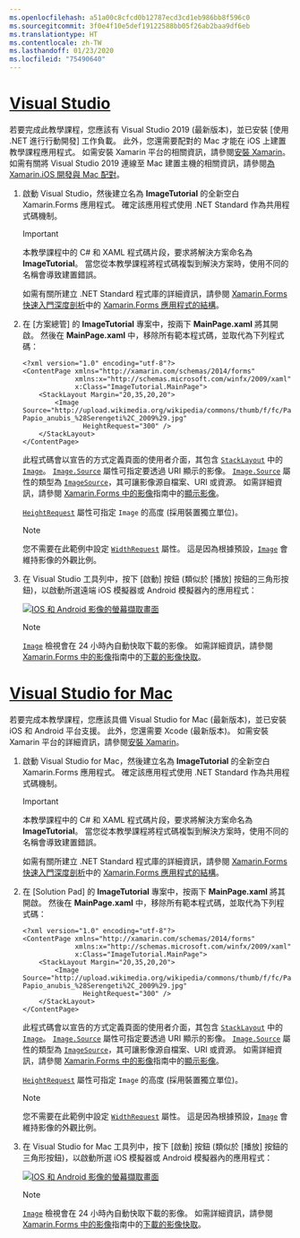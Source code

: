 ```yaml
---
ms.openlocfilehash: a51a00c8cfcd0b12787ecd3cd1eb986bb8f596c0
ms.sourcegitcommit: 3f0e4f10e5def19122588bb05f26ab2baa9df6eb
ms.translationtype: HT
ms.contentlocale: zh-TW
ms.lasthandoff: 01/23/2020
ms.locfileid: "75490640"
---
```

# <a name="visual-studiotabvswin"></a>[Visual Studio](#tab/vswin)

若要完成此教學課程，您應該有 Visual Studio 2019 (最新版本)，並已安裝 [使用 .NET 進行行動開發]  工作負載。 此外，您還需要配對的 Mac 才能在 iOS 上建置教學課程應用程式。 如需安裝 Xamarin 平台的相關資訊，請參閱[安裝 Xamarin](~/get-started/installation/index.md)。 如需有關將 Visual Studio 2019 連線至 Mac 建置主機的相關資訊，請參閱[為 Xamarin.iOS 開發與 Mac 配對](~/ios/get-started/installation/windows/connecting-to-mac/index.md)。

1. 啟動 Visual Studio，然後建立名為 **ImageTutorial** 的全新空白 Xamarin.Forms 應用程式。 確定該應用程式使用 .NET Standard 作為共用程式碼機制。

    > [!IMPORTANT]
    > 本教學課程中的 C# 和 XAML 程式碼片段，要求將解決方案命名為 **ImageTutorial**。 當您從本教學課程將程式碼複製到解決方案時，使用不同的名稱會導致建置錯誤。

    如需有關所建立 .NET Standard 程式庫的詳細資訊，請參閱 [Xamarin.Forms 快速入門深度剖析](~/get-started/first-app/index.md)中的 [Xamarin.Forms 應用程式的結構](~/get-started/first-app/index.md)。

1. 在 [方案總管]  的 **ImageTutorial** 專案中，按兩下 **MainPage.xaml** 將其開啟。 然後在 **MainPage.xaml** 中，移除所有範本程式碼，並取代為下列程式碼：

    ```xaml
    <?xml version="1.0" encoding="utf-8"?>
    <ContentPage xmlns="http://xamarin.com/schemas/2014/forms"
                 xmlns:x="http://schemas.microsoft.com/winfx/2009/xaml"
                 x:Class="ImageTutorial.MainPage">
        <StackLayout Margin="20,35,20,20">
            <Image Source="http://upload.wikimedia.org/wikipedia/commons/thumb/f/fc/Papio_anubis_%28Serengeti%2C_2009%29.jpg/200px-Papio_anubis_%28Serengeti%2C_2009%29.jpg"
                   HeightRequest="300" />
        </StackLayout>
    </ContentPage>
    ```

    此程式碼會以宣告的方式定義頁面的使用者介面，其包含 [`StackLayout`](xref:Xamarin.Forms.StackLayout) 中的 [`Image`](xref:Xamarin.Forms.Image)。 [`Image.Source`](xref:Xamarin.Forms.Image.Source) 屬性可指定要透過 URI 顯示的影像。 [`Image.Source`](xref:Xamarin.Forms.Image.Source) 屬性的類型為 [`ImageSource`](xref:Xamarin.Forms.ImageSource)，其可讓影像源自檔案、URI 或資源。 如需詳細資訊，請參閱 [Xamarin.Forms 中的影像](~/xamarin-forms/user-interface/images.md)指南中的[顯示影像](~/xamarin-forms/user-interface/images.md#display-images)。

    [`HeightRequest`](xref:Xamarin.Forms.VisualElement) 屬性可指定 `Image` 的高度 (採用裝置獨立單位)。

    > [!NOTE]
    > 您不需要在此範例中設定 [`WidthRequest`](xref:Xamarin.Forms.VisualElement.WidthRequest) 屬性。 這是因為根據預設，[`Image`](xref:Xamarin.Forms.Image) 會維持影像的外觀比例。

1. 在 Visual Studio 工具列中，按下 [啟動]  按鈕 (類似於 [播放] 按鈕的三角形按鈕)，以啟動所選遠端 iOS 模擬器或 Android 模擬器內的應用程式：

    [![IOS 和 Android 影像的螢幕擷取畫面](../images/create-image.png "顯示影像的影像檢視")](../images/create-image-large.png#lightbox "顯示影像的影像檢視")

    > [!NOTE]
    > [`Image`](xref:Xamarin.Forms.Image) 檢視會在 24 小時內自動快取下載的影像。 如需詳細資訊，請參閱 [Xamarin.Forms 中的影像](~/xamarin-forms/user-interface/images.md)指南中的[下載的影像快取](~/xamarin-forms/user-interface/images.md#downloaded-image-caching)。

# <a name="visual-studio-for-mactabvsmac"></a>[Visual Studio for Mac](#tab/vsmac)

若要完成本教學課程，您應該具備 Visual Studio for Mac (最新版本)，並已安裝 iOS 和 Android 平台支援。 此外，您還需要 Xcode (最新版本)。 如需安裝 Xamarin 平台的詳細資訊，請參閱[安裝 Xamarin](~/get-started/installation/index.md)。

1. 啟動 Visual Studio for Mac，然後建立名為 **ImageTutorial** 的全新空白 Xamarin.Forms 應用程式。 確定該應用程式使用 .NET Standard 作為共用程式碼機制。

    > [!IMPORTANT]
    > 本教學課程中的 C# 和 XAML 程式碼片段，要求將解決方案命名為 **ImageTutorial**。 當您從本教學課程將程式碼複製到解決方案時，使用不同的名稱會導致建置錯誤。

    如需有關所建立 .NET Standard 程式庫的詳細資訊，請參閱 [Xamarin.Forms 快速入門深度剖析](~/get-started/first-app/index.md)中的 [Xamarin.Forms 應用程式的結構](~/get-started/first-app/index.md)。

1. 在 [Solution Pad]  的 **ImageTutorial** 專案中，按兩下 **MainPage.xaml** 將其開啟。 然後在 **MainPage.xaml** 中，移除所有範本程式碼，並取代為下列程式碼：

    ```xaml
    <?xml version="1.0" encoding="utf-8"?>
    <ContentPage xmlns="http://xamarin.com/schemas/2014/forms"
                 xmlns:x="http://schemas.microsoft.com/winfx/2009/xaml"
                 x:Class="ImageTutorial.MainPage">
        <StackLayout Margin="20,35,20,20">
            <Image Source="http://upload.wikimedia.org/wikipedia/commons/thumb/f/fc/Papio_anubis_%28Serengeti%2C_2009%29.jpg/200px-Papio_anubis_%28Serengeti%2C_2009%29.jpg"
                   HeightRequest="300" />
        </StackLayout>
    </ContentPage>
    ```

    此程式碼會以宣告的方式定義頁面的使用者介面，其包含 [`StackLayout`](xref:Xamarin.Forms.StackLayout) 中的 [`Image`](xref:Xamarin.Forms.Image)。 [`Image.Source`](xref:Xamarin.Forms.Image.Source) 屬性可指定要透過 URI 顯示的影像。 [`Image.Source`](xref:Xamarin.Forms.Image.Source) 屬性的類型為 [`ImageSource`](xref:Xamarin.Forms.ImageSource)，其可讓影像源自檔案、URI 或資源。 如需詳細資訊，請參閱 [Xamarin.Forms 中的影像](~/xamarin-forms/user-interface/images.md)指南中的[顯示影像](~/xamarin-forms/user-interface/images.md#display-images)。

    [`HeightRequest`](xref:Xamarin.Forms.VisualElement) 屬性可指定 `Image` 的高度 (採用裝置獨立單位)。

    > [!NOTE]
    > 您不需要在此範例中設定 [`WidthRequest`](xref:Xamarin.Forms.VisualElement.WidthRequest) 屬性。 這是因為根據預設，[`Image`](xref:Xamarin.Forms.Image) 會維持影像的外觀比例。

1. 在 Visual Studio for Mac 工具列中，按下 [啟動]  按鈕 (類似於 [播放] 按鈕的三角形按鈕)，以啟動所選 iOS 模擬器或 Android 模擬器內的應用程式：

    [![IOS 和 Android 影像的螢幕擷取畫面](../images/create-image.png "顯示影像的影像檢視")](../images/create-image-large.png#lightbox "顯示影像的影像檢視")

    > [!NOTE]
    > [`Image`](xref:Xamarin.Forms.Image) 檢視會在 24 小時內自動快取下載的影像。 如需詳細資訊，請參閱 [Xamarin.Forms 中的影像](~/xamarin-forms/user-interface/images.md)指南中的[下載的影像快取](~/xamarin-forms/user-interface/images.md#downloaded-image-caching)。
